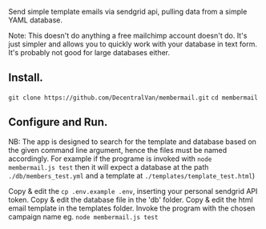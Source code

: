 Send simple template emails via sendgrid api, pulling data from a simple YAML database.

Note: This doesn't do anything a free mailchimp account doesn't do. It's just simpler and allows you to quickly work with your database in text form. It's probably not good for large databases either.

## Install.

`git clone https://github.com/DecentralVan/membermail.git`
`cd membermail`

## Configure and Run.

NB: The app is designed to search for the template and database based on the given command line argument, hence the files must be named accordingly. For example if the programe is invoked with `node membermail.js test` then it will expect a database at the path `./db/members_test.yml` and a template at `./templates/template_test.html`)

Copy & edit the `cp .env.example .env`, inserting your personal sendgrid API token.
Copy & edit the database file in the 'db' folder.
Copy & edit the html email template in the templates folder.
Invoke the program with the chosen campaign name eg. `node membermail.js test`
